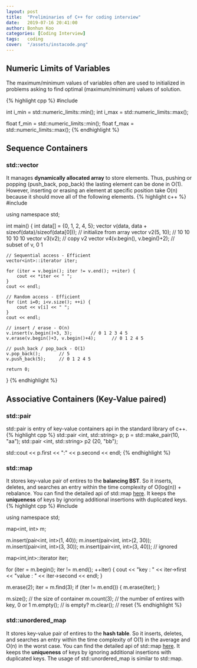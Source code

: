 ```yaml
---
layout: post
title:  "Preliminaries of C++ for coding interview"
date:   2019-07-16 20:41:00
author: Bonhun Koo
categories: [Coding Interview]
tags:	coding
cover:  "/assets/instacode.png"
---
```


## Numeric Limits of Variables
The maximum/minimum values of variables often are used to initialized in problems asking to find optimal (maximum/minimum) values of solution.

{% highlight cpp %}
#include <limits>

int i_min = std::numeric_limits<int>::min();
int i_max = std::numeric_limits<int>::max();

float f_min = std::numeric_limits<float>::min();
float f_max = std::numeric_limits<float>::max();
{% endhighlight %}

## Sequence Containers
### std::vector
It manages <b>dynamically allocated array</b> to store elements.
Thus, pushing or popping (push_back, pop_back) the lasting element can be done in O(1).
However, inserting or erasing an element at specific position take O(n) because it should move all of the following elements.
{% highlight c++ %}
#include <vector>

using namespace std;

int main() {
	int data[] = {0, 1, 2, 4, 5};
	vector<int> v(data, data + sizeof(data)/sizeof(data[0]));       // initialize from array
	vector<int> v2(5, 10);	// 10 10 10 10 10
	vector<int> v3(v2);		// copy v2
	vector<int> v4(v.begin(), v.begin()+2);		// subset of v, 0 1

	// Sequential access - Efficient
	vector<int>::iterator iter;

	for (iter = v.begin(); iter != v.end(); ++iter) {
		cout << *iter << " ";
    }
    cout << endl;

    // Random access - Efficient
    for (int i=0; i<v.size(); ++i) {
    	cout << v[i] << " ";
    }
    cout << endl;

    // insert / erase - O(n)
    v.insert(v.begin()+3, 3);		// 0 1 2 3 4 5
    v.erase(v.begin()+3, v.begin()+4);		// 0 1 2 4 5

	// push_back / pop_back - O(1)
    v.pop_back();		// 5
    v.push_back(5);		// 0 1 2 4 5

    return 0;
}
{% endhighlight %}

## Associative Containers (Key-Value paired)
### std::pair
std::pair is entry of key-value containers api in the standard library of c++.
{% highlight cpp %}
std::pair <int, std::string> p;
p = std::make_pair(10, "aa");
std::pair <int, std::string> p2 (20, "bb");

std::cout << p.first << ":" << p.second << endl;
{% endhighlight %}

### std::map
It stores key-value pair of entires to the <b>balancing BST</b>.
So it inserts, deletes, and searches an entry within the time complexity of O(log(n)) + rebalance.
You can find the detailed api of std::map [here][map_api].
It keeps the <b>uniqueness</b> of keys by ignoring additional insertions with duplicated keys.
{% highlight cpp %}
#include <map>

using namespace std;

map<int, int> m;

m.insert(pair<int, int>(1, 40));
m.insert(pair<int, int>(2, 30));
m.insert(pair<int, int>(3, 30));
m.insert(pair<int, int>(3, 40));	// ignored

map<int,int>::iterator iter;

for (iter = m.begin(); iter != m.end(); ++iter) {
	cout << "key : " << iter->first \
		<< "value : " << iter->second << endl;
}

m.erase(2);
iter = m.find(3);
if (iter != m.end()) {
	m.erase(iter);
}

m.size();	// the size of container
m.count(3);	// the number of entires with key, 0 or 1
m.empty();	// is empty?
m.clear();	// reset
{% endhighlight %}

### std::unordered_map
It stores key-value pair of entires to the <b>hash table</b>.
So it inserts, deletes, and searches an entry within the time complexity of O(1) in the average and O(n) in the worst case.
You can find the detailed api of std::map [here][unordered_map_api].
It keeps the <b>uniqueness</b> of keys by ignoring additional insertions with duplicated keys.
The usage of std::unordered_map is similar to std::map.

[map_api]: http://www.cplusplus.com/reference/map/map/
[unordered_map_api]: http://www.cplusplus.com/reference/unordered_map/unordered_map/
